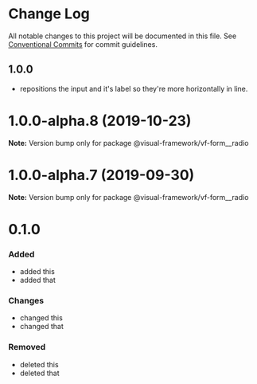 # Change Log

All notable changes to this project will be documented in this file.
See [Conventional Commits](https://conventionalcommits.org) for commit guidelines.

## 1.0.0

- repositions the input and it's label so they're more horizontally in line.

# 1.0.0-alpha.8 (2019-10-23)

**Note:** Version bump only for package @visual-framework/vf-form__radio





# 1.0.0-alpha.7 (2019-09-30)

**Note:** Version bump only for package @visual-framework/vf-form__radio













































































































































# 0.1.0

### Added
- added this
- added that

### Changes

- changed this
- changed that

### Removed

- deleted this
- deleted that
